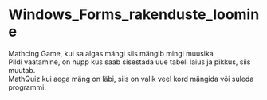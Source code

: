 # Windows_Forms_rakenduste_loomine
Mathcing Game, kui sa algas mängi siis mängib mingi muusika<br>
Pildi vaatamine, on nupp kus saab sisestada uue tabeli laius ja pikkus, siis muutab.<br>
MathQuiz kui aega mäng on läbi, siis on valik veel kord mängida või suleda programmi.

